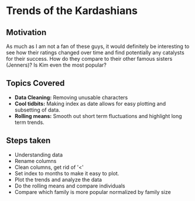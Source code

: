 # Trends of the Kardashians
## Motivation
As much as I am not a fan of these guys, it would definitely be interesting to see how their ratings changed over time and find potentially any catalysts for their success. How do they compare to their other famous sisters (Jenners)? Is Kim even the most popular?

## Topics Covered
<ul>
<li><strong>Data Cleaning:</strong> Removing unusable characters</li>
<li><strong>Cool tidbits:</strong>  Making index as date allows for easy plotting and subsetting of data.</li>
<li><strong>Rolling means:</strong> Smooth out short term fluctuations and highlight long term trends.</li>
</ul>

## Steps taken
<ul>
<li>Understanding data</li>
<li>Rename columns</li>
<li>Clean columns, get rid of '<'</li>
<li> Set index to months to make it easy to plot.</li>
<li>Plot the trends and analyze the data</li>
<li>Do the rolling means and compare individuals</li>
<li>Compare which family is more popular normalized by family size</li>
</ul>
